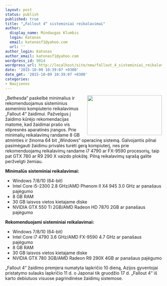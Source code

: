 ```yaml
---
layout: post
status: publish
published: true
title: "„Fallout 4“ sisteminiai reikalavimai"
author:
  display_name: Mindaugas Klumbis
  login: Katonas
  email: katonasf1@yahoo.com
  url: ''
author_login: Katonas
author_email: katonasf1@yahoo.com
wordpress_id: 9014
wordpress_url: http://localhost/site/new/fallout_4_sisteminiai_reikalavimai/
date: '2015-10-09 10:39:07 +0300'
date_gmt: '2015-10-09 10:39:07 +0300'
categories:
- Naujienos
---
```

<p>
	<a href="http://technews.lt/userfiles/2912914-fallout4_concept_blast_1434323459.jpg"><img alt="" src="http://technews.lt/userfiles/2912914-fallout4_concept_blast_1434323459.jpg" style="width: 240px; height: 128px; float: right;" /></a>&bdquo;Bethesda&ldquo; paskelbė minimalius ir rekomenduojamus sisteminius asmeninio kompiuterio reikalavimus &bdquo;Fallout 4&ldquo; žaidimui. Pažvelgus į žaidimo kūrėjo rekomendacijas matome, kad žaidimai pra&scaron;o vis stipresnės aparatinės įrangos. Prie minimalių reikalavimų randame 8 GB atminties ir žinoma 64 bit &bdquo;Windows&ldquo; operacinę sistemą. Galvojantis pilnai pasimėgauti žaidimu privalės turėti gerą kompiuterį, nes prie rekomenduojamų reikalavimų randame i7 4790 ar FX-9590 procesorių, taip pat GTX 780 ar R9 290 X vaizdo plok&scaron;tę. Pilną reikalavimų sąra&scaron;ą galite peržvelgti žemiau.</p>
<p>
	<strong>Minimalūs sisteminiai reikalavimai:</strong></p>
<ul>
<li>
		Windows 7/8/10 (64-bit)</li>
<li>
		Intel Core i5-2300 2.8 GHz/AMD Phenom II X4 945 3.0 GHz ar pana&scaron;aus pajėgumo</li>
<li>
		8 GB RAM</li>
<li>
		30 GB laisvos vietos kietajame diske</li>
<li>
		NVIDIA GTX 550 Ti 2GB/AMD Radeon HD 7870 2GB ar pana&scaron;aus pajėgumo</li>
</ul>
<p>
	<strong>Rekomenduojami sisteminiai reikalavimai:</strong></p>
<ul>
<li>
		Windows 7/8/10 (64-bit)</li>
<li>
		Intel Core i7 4790 3.6 GHz/AMD FX-9590 4.7 GHz ar pana&scaron;aus pajėgumo</li>
<li>
		8 GB RAM</li>
<li>
		30 GB laisvos vietos kietajame diske</li>
<li>
		NVIDIA GTX 780 3GB/AMD Radeon R9 290X 4GB ar pana&scaron;aus pajėgumo</li>
</ul>
<p>
	&bdquo;Fallout 4&ldquo; žaidimo premjera numatyta lapkričio 10 dieną, Azijos gyventojai pristatymo sulauks lapkričio 11 d. o Japonai tik gruodžio 17 d. &bdquo;Fallout 4&ldquo; i&scaron; karto debiutuos visuose pagrindinėse žaidimų sistemose.</p>
